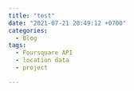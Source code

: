 ```yaml
---
title: "test"
date: "2021-07-21 20:49:12 +0700"
categories:
  - Blog
tags:
  - Foursquare API
  - location data
  - project

---
```

